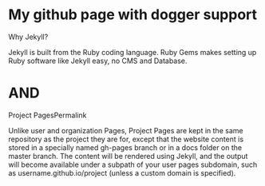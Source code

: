 # My github page with dogger support

Why Jekyll?

Jekyll is built from the Ruby coding language. Ruby Gems makes setting up Ruby software like Jekyll easy, no CMS and Database.

# AND

Project PagesPermalink

Unlike user and organization Pages, Project Pages are kept in the same repository as the project they are for, except that the website content is stored in a specially named gh-pages branch or in a docs folder on the master branch. The content will be rendered using Jekyll, and the output will become available under a subpath of your user pages subdomain, such as username.github.io/project (unless a custom domain is specified).


